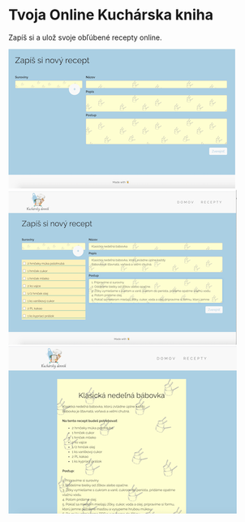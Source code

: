 

# Tvoja Online Kuchárska kniha
Zapíš si a ulož svoje obľúbené recepty online. 

![image](/public/images/addNew.png)
![image](/public/images/addRecipe.png)
![image](/public/images/recipe.png)
